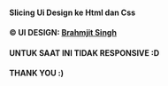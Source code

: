 #### Slicing Ui Design ke Html dan Css
#### &COPY; UI DESIGN: [Brahmjit Singh](https://dribbble.com/brahmjitsingh)
#### UNTUK SAAT INI TIDAK RESPONSIVE :D
#### THANK YOU :)
